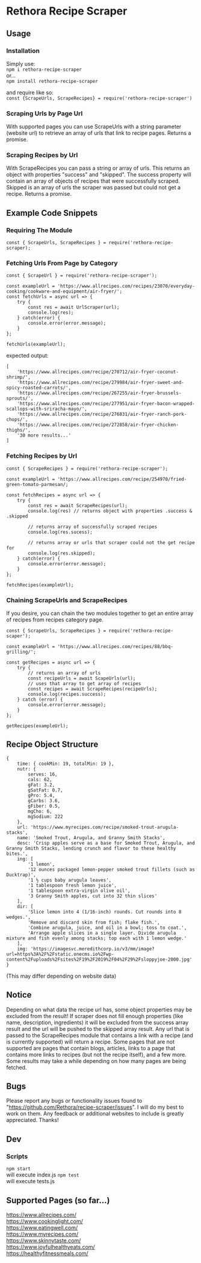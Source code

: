 # Rethora Recipe Scraper

## Usage

### Installation

Simply use:  
`npm i rethora-recipe-scraper`  
or...  
`npm install rethora-recipe-scraper`  
  

and require like so:  
`const {ScrapeUrls, ScrapeRecipes} = require('rethora-recipe-scraper')`  

### Scraping Urls by Page Url

With supported pages you can use ScrapeUrls with a string parameter (website url) to retrieve an array of urls that link to recipe pages. Returns a promise.  

### Scraping Recipes by Url

With ScrapeRecipes you can pass a string or array of urls. This returns an object with properties "success" and "skipped". The success property will contain an array of objects of recipes that were successfully scraped. Skipped is an array of urls the scraper was passed but could not get a recipe. Returns a promise.  

## Example Code Snippets  

### Requiring The Module
```
const { ScrapeUrls, ScrapeRecipes } = require('rethora-recipe-scraper);  
```

### Fetching Urls From Page by Category  

```
const { ScrapeUrl } = require('rethora-recipe-scraper');  
  
const exampleUrl = 'https://www.allrecipes.com/recipes/23070/everyday-cooking/cookware-and-equipment/air-fryer/';
const fetchUrls = async url => {
    try {
        const res = await UrlScraper(url);
        console.log(res);
    } catch(error) {
        console.error(error.message);
    }
};  
  
fetchUrls(exampleUrl);  
```  
expected output:  
```
[
    'https://www.allrecipes.com/recipe/270712/air-fryer-coconut-shrimp/',
    'https://www.allrecipes.com/recipe/279984/air-fryer-sweet-and-spicy-roasted-carrots/',
    'https://www.allrecipes.com/recipe/267255/air-fryer-brussels-sprouts/',
    'https://www.allrecipes.com/recipe/277951/air-fryer-bacon-wrapped-scallops-with-sriracha-mayo/',
    'https://www.allrecipes.com/recipe/276831/air-fryer-ranch-pork-chops/',
    'https://www.allrecipes.com/recipe/272858/air-fryer-chicken-thighs/',
    '30 more results...'
]
```

### Fetching Recipes by Url

```
const { ScrapeRecipes } = require('rethora-recipe-scraper');  
  
const exampleUrl = 'https://www.allrecipes.com/recipe/254970/fried-green-tomato-parmesan/;  
  
const fetchRecipes = async url => {
    try {
        const res = await ScrapeRecipes(url);
        console.log(res) // returns object with properties .success & .skipped

        // returns array of successfully scraped recipes
        console.log(res.sucess); 

        // returns array or urls that scraper could not the get recipe for
        console.log(res.skipped); 
    } catch(error) {
        console.error(error.message);
    }
};  
  
fetchRecipes(exampleUrl);
```   

### Chaining ScrapeUrls and ScrapeRecipes  
If you desire, you can chain the two modules together to get an entire array of recipes from recipes category page.  
```
const { ScrapeUrls, ScrapeRecipes } = require('rethora-recipe-scaper');

const exampleUrl = 'https://www.allrecipes.com/recipes/88/bbq-grilling/';

const getRecipes = async url => {
    try {
        // returns an array of urls
        const recipeUrls = await ScapeUrls(url);
        // uses that array to get array of recipes
        const recipes = await ScrapeRecipes(recipeUrls);
        console.log(recipes.success);
    } catch (error) {
        console.error(error.message);
    }
};

getRecipes(exampleUrl);
```

## Recipe Object Structure
```
{
	time: { cookMin: 19, totalMin: 19 },
	nutr: {
		serves: 16,
		cals: 62,
		gFat: 3.2,
		gSatFat: 0.7,
		gPro: 5.4,
		gCarbs: 3.6,
		gFiber: 0.5,
		mgCho: 6,
		mgSodium: 222
	},
	url: 'https://www.myrecipes.com/recipe/smoked-trout-arugula-stacks',
	name: 'Smoked Trout, Arugula, and Granny Smith Stacks',
	desc: 'Crisp apples serve as a base for Smoked Trout, Arugula, and Granny Smith Stacks, lending crunch and flavor to these healthy bites.',
	ing: [
		'1 lemon',
		'12 ounces packaged lemon-pepper smoked trout fillets (such as Ducktrap)',
		'1 ½ cups baby arugula leaves',
		'1 tablespoon fresh lemon juice',
		'1 tablespoon extra-virgin olive oil',
		'3 Granny Smith apples, cut into 32 thin slices'
	],
	dir: [
		'Slice lemon into 4 (1/16-inch) rounds. Cut rounds into 8 wedges.',
		'Remove and discard skin from fish; flake fish.',
		'Combine arugula, juice, and oil in a bowl; toss to coat.',
		'Arrange apple slices in a single layer. Divide arugula mixture and fish evenly among stacks; top each with 1 lemon wedge.'
	],
	img: 'https://imagesvc.meredithcorp.io/v3/mm/image?url=https%3A%2F%2Fstatic.onecms.io%2Fwp-content%2Fuploads%2Fsites%2F19%2F2019%2F04%2F29%2Fsloppyjoe-2000.jpg'
}
```
(This may differ depending on website data)

## Notice
Depending on what data the recipe url has, some object properties may be excluded from the result! If scraper does not fill enough properties (like name, description, ingredients) it will be excluded from the success array result and the url will be pushed to the skipped array result. Any url that is passed to the ScrapeRecipes module that contains a link with a recipe (and is currently supported) will return a recipe. Some pages that are not supported are pages that contain blogs, articles, links to a page that contains more links to recipes (but not the recipe itself), and a few more. Some results may take a while depending on how many pages are being fetched.

## Bugs
Please report any bugs or functionality issues found to "https://github.com/Rethora/recipe-scraper/issues". I will do my best to work on them. Any feedback or additional websites to include is greatly appreciated. Thanks!

## Dev

### Scripts

`npm start`  
will execute index.js
`npm test`  
will execute tests.js

## Supported Pages (so far...)

https://www.allrecipes.com/  
https://www.cookinglight.com/  
https://www.eatingwell.com/  
https://www.myrecipes.com/  
https://www.skinnytaste.com/  
https://www.joyfulhealthyeats.com/  
https://healthyfitnessmeals.com/
